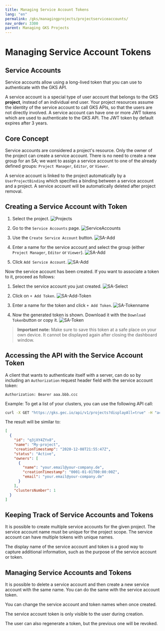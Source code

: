 ```yaml
---
title: Managing Service Account Tokens
lang: "en"
permalink: /gks/managingprojects/projectserviceaccounts/
nav_order: 3300
parent: Managing GKS Projects
---
```

# Managing Service Account Tokens

## Service Accounts

Service accounts allow using a long-lived token that you can use to authenticate with the GKS API.

A service account is a special type of user account that belongs to the GKS **project**, instead of an individual
end user. Your project resources assume the identity of the service account to call GKS APIs, so that the users
are not directly involved. A service account can have one or more JWT tokens which are used to authenticate to the
GKS API. The JWT token by default expires after 3 years.

## Core Concept

Service accounts are considered a project's resource. Only the owner of the project can create a service account.
There is no need to create a new group for an SA; we want to assign a service account to one of the already defined groups:
`Project Manager`, `Editor`, or `Viewer`.

A service account is linked to the project automatically by a `UserProjectBinding` which specifies a binding between a
service account and a project. A service account will be automatically deleted after project removal.

## Creating a Service Account with Token

1. Select the project.
![Projects](../images/MP05a_ServAcc.png)

1. Go to the `Service Accounts` page.
![ServiceAccounts](../images/MP06_ServAcc.png)

1. Use the `Create Service Account` button.
![SA-Add](../images/MP07_ServAcc.png)

1. Enter a name for the service account and select the group (either `Project Manager`, `Editor` or `Viewer`).
![SA-Add](../images/MP08_ServAcc.png)

1. Click `Add Service Account`.
![SA-Add](../images/MP09_ServAcc.png)

Now the service account has been created. If you want to associate a token to it, proceed as follows:

1. Select the service account you just created.
![SA-Select](../images/MP10_ServAccTok.png)

1. Click on `+ Add Token`.
![SA-Add-Token](../images/MP11_ServAccTok.png)

1. Enter a name for the token and click `+ Add Token`.
![SA-Tokenname](../images/MP12_ServAccTok.png)

1. Now the generated token is shown. Download it with the `Download Token`button or copy it.
![SA-Token](../images/MP13_ServAccTok.png)

 > **Important note:** Make sure to save this token at a safe place on your own device. It cannot be displayed again after closing the dashboard window.

## Accessing the API with the Service Account Token

A client that wants to authenticate itself with a server, can do so by including an `Authorization` request header
field with the service account token:

```HTTP
Authorization: Bearer aaa.bbb.ccc
```

Example: To get a list of your clusters, you can use the following API call:

```bash
curl -X GET "https://gks.gec.io/api/v1/projects?displayAll=true" -H "accept: application/json" -H "authorization: Bearer eyJhbXxXXxXxX..."  | jq
```

The result will be similar to:

```json
[
  {
    "id": "q3jXY4ZYx8",
    "name": "My-project",
    "creationTimestamp": "2020-12-08T21:55:47Z",
    "status": "Active",
    "owners": [
      {
        "name": "your.email@your-company.de",
        "creationTimestamp": "0001-01-01T00:00:00Z",
        "email": "your.email@your-company.de"
      }
    ],
    "clustersNumber": 1
  }
]
```

## Keeping Track of Service Accounts and Tokens

It is possible to create multiple service accounts for the given project. The service account name must be unique for the
project scope. The service account can have multiple tokens with unique names.

The display name of the service account and token is a good way to capture additional information, such as the purpose of
the service account or token.

## Managing Service Accounts and Tokens

It is possible to delete a service account and then create a new service account with the same name. You can do the same
with the service account token.

You can change the service account and token names when once created.

The service account token is only visible to the user during creation.

The user can also regenerate a token, but the previous one will be revoked.
